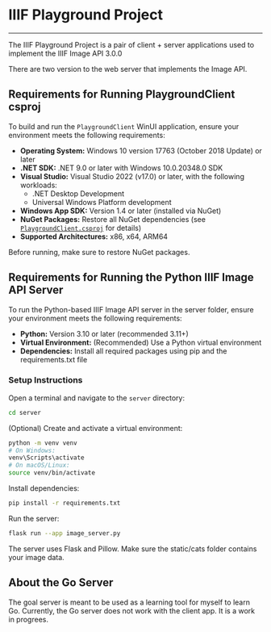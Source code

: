 # IIIF Playground Project
---

The IIIF Playground Project is a pair of client + server applications used to implement the IIIF Image API 3.0.0

There are two version to the web server that implements the Image API.


## Requirements for Running PlaygroundClient csproj

To build and run the `PlaygroundClient` WinUI application, ensure your environment meets the following requirements:

- **Operating System:** Windows 10 version 17763 (October 2018 Update) or later
- **.NET SDK:** .NET 9.0 or later with Windows 10.0.20348.0 SDK
- **Visual Studio:** Visual Studio 2022 (v17.0) or later, with the following workloads:
  - .NET Desktop Development
  - Universal Windows Platform development
- **Windows App SDK:** Version 1.4 or later (installed via NuGet)
- **NuGet Packages:** Restore all NuGet dependencies (see [`PlaygroundClient.csproj`](client/winui/PlaygroundClient.csproj) for details)
- **Supported Architectures:** x86, x64, ARM64

Before running, make sure to restore NuGet packages.

## Requirements for Running the Python IIIF Image API Server
To run the Python-based IIIF Image API server in the server folder, ensure your environment meets the following requirements:

- **Python:** Version 3.10 or later (recommended 3.11+)
- **Virtual Environment:** (Recommended) Use a Python virtual environment
- **Dependencies:** Install all required packages using pip and the requirements.txt file

### Setup Instructions
Open a terminal and navigate to the `server` directory:

```sh
cd server
```
(Optional) Create and activate a virtual environment:
```sh
python -m venv venv
# On Windows:
venv\Scripts\activate
# On macOS/Linux:
source venv/bin/activate
```
Install dependencies:
```sh
pip install -r requirements.txt
```
Run the server:
```sh
flask run --app image_server.py
```
The server uses Flask and Pillow. Make sure the static/cats folder contains your image data.

## About the Go Server

The goal server is meant to be used as a learning tool for myself to learn Go. Currently, the Go server does not work with the client app. It is a work in progrees.